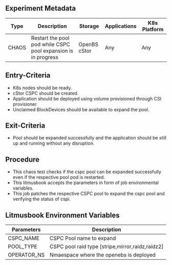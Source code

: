 ## Experiment Metadata

| Type       | Description                                           | Storage      | Applications | K8s Platform |
| ---------- | ----------------------------------------------------- | ------------ | ------------ | ------------ |
| CHAOS      | Restart the pool pod while CSPC pool expansion is in progress | OpenBS cStor | Any          | Any          |

## Entry-Criteria

- K8s nodes should be ready.
- cStor CSPC should be created.
- Application should be deployed using volume provisioned through CSI provisioner.
- Unclaimed BlockDevices should be available to expand the pool.

## Exit-Criteria

- Pool should be expanded successfully and the application should be still up and running without any disruption.

## Procedure

- This chaos test checks if the cspc pool can be expanded successfully even if the respective pool pod is restarted.
- This litmusbook accepts the parameters in form of job environmental variables.
- This job patches the respective CSPC pool to expand the cspc pool and verifying the status of cspi. 

## Litmusbook Environment Variables

| Parameters    | Description                                            |
| ------------- | ------------------------------------------------------ |
| CSPC_NAME     | CSPC Pool name to expand                               |
| POOL_TYPE     | CSPC pool raid type [stripe,mirror,raidz,raidz2]       |
| OPERATOR_NS   | Nmaespace where the openebs is deployed                |
